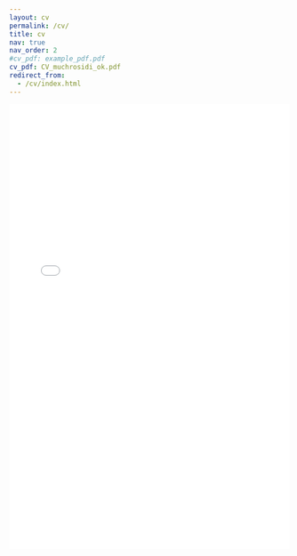 ```yaml
---
layout: cv
permalink: /cv/
title: cv
nav: true
nav_order: 2
#cv_pdf: example_pdf.pdf
cv_pdf: CV_muchrosidi_ok.pdf
redirect_from:
  - /cv/index.html
---
```


<embed src="{{ '/assets/pdf/CV_muchrosidi_ok.pdf' | relative_url }}" width="100%" height="800px" type="application/pdf">
